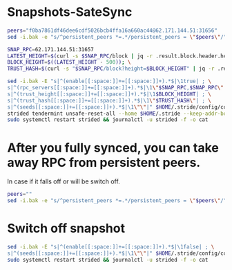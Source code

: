 # Snapshots-SateSync
```bash
peers="f0ba7861df46dee6cdf5026bcb4ffa16a660ac44@62.171.144.51:31656"
sed -i.bak -e "s/^persistent_peers *=.*/persistent_peers = \"$peers\"/" $HOME/.stride/config/config.toml
```
```bash
SNAP_RPC=62.171.144.51:31657
LATEST_HEIGHT=$(curl -s $SNAP_RPC/block | jq -r .result.block.header.height); \
BLOCK_HEIGHT=$((LATEST_HEIGHT - 500)); \
TRUST_HASH=$(curl -s "$SNAP_RPC/block?height=$BLOCK_HEIGHT" | jq -r .result.block_id.hash)
```
```bash
sed -i.bak -E "s|^(enable[[:space:]]+=[[:space:]]+).*$|\1true| ; \
s|^(rpc_servers[[:space:]]+=[[:space:]]+).*$|\1\"$SNAP_RPC,$SNAP_RPC\"| ; \
s|^(trust_height[[:space:]]+=[[:space:]]+).*$|\1$BLOCK_HEIGHT| ; \
s|^(trust_hash[[:space:]]+=[[:space:]]+).*$|\1\"$TRUST_HASH\"| ; \
s|^(seeds[[:space:]]+=[[:space:]]+).*$|\1\"\"|" $HOME/.stride/config/config.toml
strided tendermint unsafe-reset-all --home $HOME/.stride --keep-addr-book
sudo systemctl restart strided && journalctl -u strided -f -o cat
```
# After you fully synced, you can take away RPC from persistent peers. 
In case if it falls off or will be switch off.  
```bash
peers=""
sed -i.bak -e "s/^persistent_peers *=.*/persistent_peers = \"$peers\"/" $HOME/.stride/config/config.toml
```
# Switch off snapshot 
```bash
sed -i.bak -E "s|^(enable[[:space:]]+=[[:space:]]+).*$|\1false| ; \
s|^(seeds[[:space:]]+=[[:space:]]+).*$|\1\"\"|" $HOME/.stride/config/config.toml
sudo systemctl restart strided && journalctl -u strided -f -o cat
```

